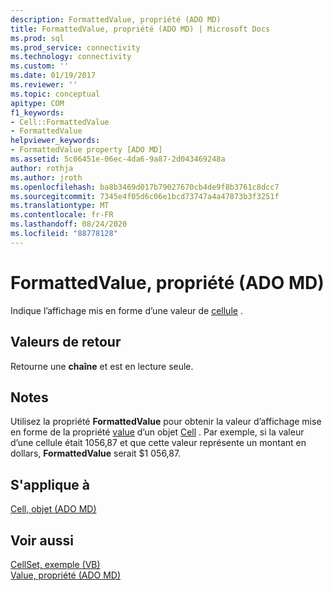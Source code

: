```yaml
---
description: FormattedValue, propriété (ADO MD)
title: FormattedValue, propriété (ADO MD) | Microsoft Docs
ms.prod: sql
ms.prod_service: connectivity
ms.technology: connectivity
ms.custom: ''
ms.date: 01/19/2017
ms.reviewer: ''
ms.topic: conceptual
apitype: COM
f1_keywords:
- Cell::FormattedValue
- FormattedValue
helpviewer_keywords:
- FormattedValue property [ADO MD]
ms.assetid: 5c06451e-06ec-4da6-9a87-2d043469248a
author: rothja
ms.author: jroth
ms.openlocfilehash: ba8b3469d017b79027670cb4de9f8b3761c8dcc7
ms.sourcegitcommit: 7345e4f05d6c06e1bcd73747a4a47873b3f3251f
ms.translationtype: MT
ms.contentlocale: fr-FR
ms.lasthandoff: 08/24/2020
ms.locfileid: "88778128"
---
```

# <a name="formattedvalue-property-ado-md"></a>FormattedValue, propriété (ADO MD)
Indique l’affichage mis en forme d’une valeur de [cellule](./cell-object-ado-md.md) .  
  
## <a name="return-values"></a>Valeurs de retour  
 Retourne une **chaîne** et est en lecture seule.  
  
## <a name="remarks"></a>Notes  
 Utilisez la propriété **FormattedValue** pour obtenir la valeur d’affichage mise en forme de la propriété [value](./value-property-ado-md.md) d’un objet [Cell](./cell-object-ado-md.md) . Par exemple, si la valeur d’une cellule était 1056,87 et que cette valeur représente un montant en dollars, **FormattedValue** serait $1 056,87.  
  
## <a name="applies-to"></a>S'applique à  
 [Cell, objet (ADO MD)](./cell-object-ado-md.md)  
  
## <a name="see-also"></a>Voir aussi  
 [CellSet, exemple (VB)](./cellset-example-vb.md)   
 [Value, propriété (ADO MD)](./value-property-ado-md.md)